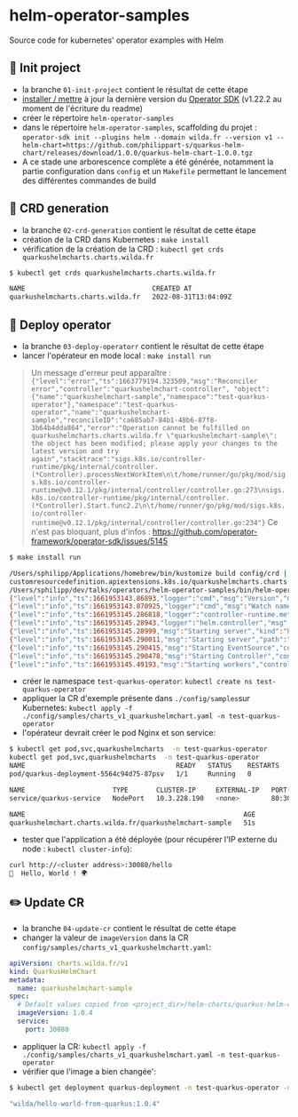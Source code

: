 # helm-operator-samples
Source code for kubernetes' operator examples with Helm

## 🎉 Init project
 - la branche `01-init-project` contient le résultat de cette étape
 - [installer / mettre](https://sdk.operatorframework.io/docs/installation/) à jour la dernière version du [Operator SDK](https://sdk.operatorframework.io/) (v1.22.2 au moment de l'écriture du readme)
 - créer le répertoire `helm-operator-samples`
 - dans le répertoire `helm-operator-samples`, scaffolding du projet : `operator-sdk init --plugins helm --domain wilda.fr --version v1 --helm-chart=https://github.com/philippart-s/quarkus-helm-chart/releases/download/1.0.0/quarkus-helm-chart-1.0.0.tgz`
 - A ce stade une arborescence complète a été générée, notamment la partie configuration dans `config` et un `Makefile` permettant le lancement des différentes commandes de build

## 📄 CRD generation
 - la branche `02-crd-generation` contient le résultat de cette étape
 - création de la CRD dans Kubernetes : `make install`
 - vérification de la création de la CRD : `kubectl get crds quarkushelmcharts.charts.wilda.fr`
```bash
$ kubectl get crds quarkushelmcharts.charts.wilda.fr

NAME                                CREATED AT
quarkushelmcharts.charts.wilda.fr   2022-08-31T13:04:09Z
```

## 🤖 Deploy operator
 - la branche `03-deploy-operatorr` contient le résultat de cette étape
 - lancer l'opérateur en mode local : `make install run`
> Un message d'erreur peut apparaître : `{"level":"error","ts":1663779194.323509,"msg":"Reconciler error","controller":"quarkushelmchart-controller", "object":{"name":"quarkushelmchart-sample","namespace":"test-quarkus-operator"},"namespace":"test-quarkus-operator","name":"quarkushelmchart-sample","reconcileID":"ca685ab7-84b1-48b6-87f8-3b64b4dda864","error":"Operation cannot be fulfilled on quarkushelmcharts.charts.wilda.fr \"quarkushelmchart-sample\": the object has been modified; please apply your changes to the latest version and try again","stacktrace":"sigs.k8s.io/controller-runtime/pkg/internal/controller.(*Controller).processNextWorkItem\n\t/home/runner/go/pkg/mod/sigs.k8s.io/controller-runtime@v0.12.1/pkg/internal/controller/controller.go:273\nsigs.k8s.io/controller-runtime/pkg/internal/controller.(*Controller).Start.func2.2\n\t/home/runner/go/pkg/mod/sigs.k8s.io/controller-runtime@v0.12.1/pkg/internal/controller/controller.go:234"}`
Ce n'est pas bloquant, plus d'infos : https://github.com/operator-framework/operator-sdk/issues/5145

```bash
$ make install run

/Users/sphilipp/Applications/homebrew/bin/kustomize build config/crd | kubectl apply -f -
customresourcedefinition.apiextensions.k8s.io/quarkushelmcharts.charts.wilda.fr unchanged
/Users/sphilipp/dev/talks/operators/helm-operator-samples/bin/helm-operator run
{"level":"info","ts":1661953143.86893,"logger":"cmd","msg":"Version","Go Version":"go1.18.4","GOOS":"darwin","GOARCH":"arm64","helm-operator":"v1.22.2","commit":"da3346113a8a75e11225f586482934000504a60f"}
{"level":"info","ts":1661953143.870925,"logger":"cmd","msg":"Watch namespaces not configured by environment variable WATCH_NAMESPACE or file. Watching all namespaces.","Namespace":""}
{"level":"info","ts":1661953145.286818,"logger":"controller-runtime.metrics","msg":"Metrics server is starting to listen","addr":":8080"}
{"level":"info","ts":1661953145.28943,"logger":"helm.controller","msg":"Watching resource","apiVersion":"charts.wilda.fr/v1","kind":"QuarkusHelmChart","namespace":"","reconcilePeriod":"1m0s"}
{"level":"info","ts":1661953145.28999,"msg":"Starting server","kind":"health probe","addr":"[::]:8081"}
{"level":"info","ts":1661953145.290011,"msg":"Starting server","path":"/metrics","kind":"metrics","addr":"[::]:8080"}
{"level":"info","ts":1661953145.290415,"msg":"Starting EventSource","controller":"quarkushelmchart-controller","source":"kind source: *unstructured.Unstructured"}
{"level":"info","ts":1661953145.290478,"msg":"Starting Controller","controller":"quarkushelmchart-controller"}
{"level":"info","ts":1661953145.49193,"msg":"Starting workers","controller":"quarkushelmchart-controller","worker count":8}
```
 - créer le namespace `test-quarkus-operator`: `kubectl create ns test-quarkus-operator`
 - appliquer la CR d'exemple présente dans `./config/samples`sur Kubernetes: `kubectl apply -f ./config/samples/charts_v1_quarkushelmchart.yaml -n test-quarkus-operator`
 - l'opérateur devrait créer le pod Nginx et son service:
```bash
$ kubectl get pod,svc,quarkushelmcharts  -n test-quarkus-operator
kubectl get pod,svc,quarkushelmcharts  -n test-quarkus-operator
NAME                                      READY   STATUS    RESTARTS   AGE
pod/quarkus-deployment-5564c94d75-87psv   1/1     Running   0          46s

NAME                      TYPE       CLUSTER-IP     EXTERNAL-IP   PORT(S)        AGE
service/quarkus-service   NodePort   10.3.228.190   <none>        80:30080/TCP   46s

NAME                                                       AGE
quarkushelmchart.charts.wilda.fr/quarkushelmchart-sample   51s
```
 - tester que l'application a été déployée (pour récupérer l'IP externe du node : `kubectl cluster-info`):
```bash
curl http://<cluster address>:30080/hello
👋  Hello, World ! 🌍
```

## ✏️ Update CR
 - la branche `04-update-cr` contient le résultat de cette étape
 - changer la valeur de `imageVersion` dans la CR `config/samples/charts_v1_quarkushelmchartt.yaml`:
```yaml
apiVersion: charts.wilda.fr/v1
kind: QuarkusHelmChart
metadata:
  name: quarkushelmchart-sample
spec:
  # Default values copied from <project_dir>/helm-charts/quarkus-helm-chart/values.yaml
  imageVersion: 1.0.4
  service:
    port: 30080
```
 - appliquer la CR: `kubectl apply -f ./config/samples/charts_v1_quarkushelmchart.yaml -n test-quarkus-operator`
 - vérifier que l'image a bien changée':
```bash
$ kubectl get deployment quarkus-deployment -n test-quarkus-operator -o json | jq '.spec.template.spec.containers[0].image'

"wilda/hello-world-from-quarkus:1.0.4"
```